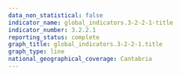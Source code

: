 ```yaml
---
data_non_statistical: false
indicator_name: global_indicators.3-2-2-1-title
indicator_number: 3.2.2.1
reporting_status: complete
graph_title: global_indicators.3-2-2-1.title
graph_type: line
national_geographical_coverage: Cantabria
---
```

